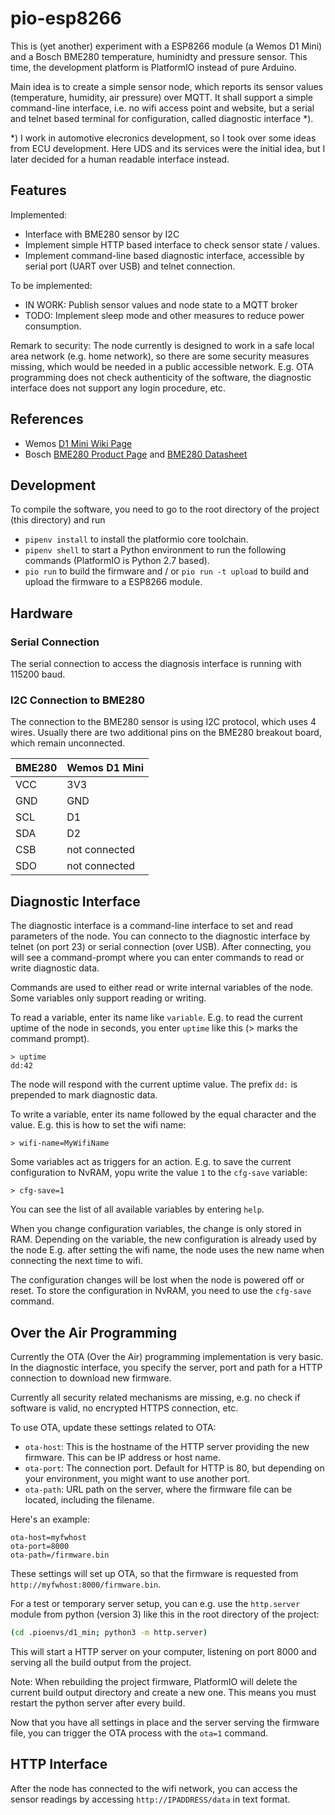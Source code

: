 # pio-esp8266

This is (yet another) experiment with a ESP8266 module (a Wemos D1 Mini) and a
Bosch BME280 temperature, huminidty and pressure sensor. This time, the
development platform is PlatformIO instead of pure Arduino.

Main idea is to create a simple sensor node, which reports its sensor values
(temperature, humidity, air pressure) over MQTT. It shall support a simple
command-line interface, i.e. no wifi access point and website, but a serial and
telnet based terminal for configuration, called diagnostic interface *).

*) I work in automotive elecronics development, so I took over some ideas from
ECU development. Here UDS and its services were the initial idea, but I later
decided for a human readable interface instead.


## Features

Implemented:

* Interface with BME280 sensor by I2C
* Implement simple HTTP based interface to check sensor state / values.
* Implement command-line based diagnostic interface, accessible by serial port
  (UART over USB) and telnet connection.
  
  
To be implemented:
  
* IN WORK: Publish sensor values and node state to a MQTT broker
* TODO: Implement sleep mode and other measures to reduce power consumption.
  
  
Remark to security: The node currently is designed to work in a safe local area
network (e.g. home network), so there are some security measures missing, which
would be needed in a public accessible network. E.g. OTA programming does not
check authenticity of the software, the diagnostic interface does not support
any login procedure, etc.


## References

* Wemos [D1 Mini Wiki Page]
* Bosch [BME280 Product Page] and [BME280 Datasheet]


## Development

To compile the software, you need to go to the root directory of the project
(this directory) and run

* `pipenv install` to install the platformio core toolchain.
* `pipenv shell` to start a Python environment to run the following commands
  (PlatformIO is Python 2.7 based).
* `pio run` to build the firmware and / or `pio run -t upload` to build and
  upload the firmware to a ESP8266 module.
  
  
## Hardware

### Serial Connection

The serial connection to access the diagnosis interface is running with 115200 
baud. 

### I2C Connection to BME280

The connection to the BME280 sensor is using I2C protocol, which uses 4
wires. Usually there are two additional pins on the BME280 breakout board, which
remain unconnected. 

| BME280 | Wemos D1 Mini |
|--------|---------------|
| VCC    | 3V3           |
| GND    | GND           |
| SCL    | D1            |
| SDA    | D2            |
| CSB    | not connected |
| SDO    | not connected |

[D1 Mini Wiki Page]: https://wiki.wemos.cc/products:d1:d1_mini
[BME280 Product Page]: https://www.bosch-sensortec.com/bst/products/all_products/bme280
[BME280 Datasheet]: https://ae-bst.resource.bosch.com/media/_tech/media/datasheets/BST-BME280_DS002.pdf


## Diagnostic Interface

The diagnostic interface is a command-line interface to set and read parameters
of the node. You can connecto to the diagnostic interface by telnet (on port 23)
or serial connection (over USB). After connecting, you will see a command-prompt
where you can enter commands to read or write diagnostic data.

Commands are used to either read or write internal variables of the node. Some
variables only support reading or writing. 

To read a variable, enter its name like `variable`. E.g. to read the current
uptime of the node in seconds, you enter `uptime` like this (> marks the command
prompt). 

```text
> uptime
dd:42
```

The node will respond with the current uptime value. The prefix `dd:` is
prepended to mark diagnostic data.

To write a variable, enter its name followed by the equal character and the
value. E.g. this is how to set the wifi name:

```text
> wifi-name=MyWifiName
```

Some variables act as triggers for an action. E.g. to save the current
configuration to NvRAM, yopu write the value `1` to the `cfg-save` variable:

```text
> cfg-save=1
```

You can see the list of all available variables by entering `help`. 

When you change configuration variables, the change is only stored in
RAM. Depending on the variable, the new configuration is already used by the
node E.g. after setting the wifi name, the node uses the new name when
connecting the next time to wifi. 

The configuration changes will be lost when the node is powered off or reset. To
store the configuration in NvRAM, you need to use the `cfg-save` command.


## Over the Air Programming

Currently the OTA (Over the Air) programming implementation is very basic. In
the diagnostic interface, you specify the server, port and path for a HTTP
connection to download new firmware. 

Currently all security related mechanisms are missing, e.g. no check if
software is valid, no encrypted HTTPS connection, etc. 

To use OTA, update these settings related to OTA:

* `ota-host`: This is the hostname of the HTTP server providing the new
  firmware. This can be IP address or host name.
* `ota-port`: The connection port. Default for HTTP is 80, but depending on your
  environment, you might want to use another port.
* `ota-path`: URL path on the server, where the firmware file can be located,
  including the filename. 
  
Here's an example:

```text
ota-host=myfwhost
ota-port=8000
ota-path=/firmware.bin
```

These settings will set up OTA, so that the firmware is requested from
`http://myfwhost:8000/firmware.bin`. 

For a test or temporary server setup, you can e.g. use the `http.server` module
from python (version 3) like this in the root directory of the project:

```bash
(cd .pioenvs/d1_min; python3 -m http.server)
```

This will start a HTTP server on your computer, listening on port 8000 and
serving all the build output from the project. 

Note: When rebuilding the project firmware, PlatformIO will delete the current
build output directory and create a new one. This means you must restart the
python server after every build.

Now that you have all settings in place and the server serving the firmware
file, you can trigger the OTA process with the `ota=1` command.


## HTTP Interface

After the node has connected to the wifi network, you can access the sensor
readings by accessing `http://IPADDRESS/data` in text format.


